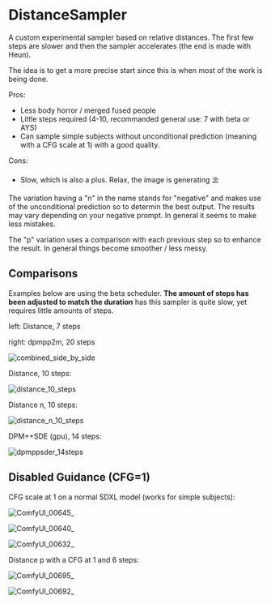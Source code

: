 # DistanceSampler

A custom experimental sampler based on relative distances. The first few steps are slower and then the sampler accelerates (the end is made with Heun).

The idea is to get a more precise start since this is when most of the work is being done.

Pros:

 - Less body horror / merged fused people
 - Little steps required (4-10, recommanded general use: 7 with beta or AYS)
 - Can sample simple subjects without unconditional prediction (meaning with a CFG scale at 1) with a good quality.

Cons:

 - Slow, which is also a plus. Relax, the image is generating ⛱

The variation having a "n" in the name stands for "negative" and makes use of the unconditional prediction so to determin the best output. The results may vary depending on your negative prompt. In general it seems to make less mistakes.

The "p" variation uses a comparison with each previous step so to enhance the result. In general things become smoother / less messy.

## Comparisons

Examples below are using the beta scheduler. **The amount of steps has been adjusted to match the duration** has this sampler is quite slow, yet requires little amounts of steps.

left: Distance, 7 steps

right: dpmpp2m, 20 steps

![combined_side_by_side](https://github.com/user-attachments/assets/65a66eba-d038-45fc-9648-79084cc1e011)



Distance, 10 steps:

![distance_10_steps](https://github.com/user-attachments/assets/32d7cf21-4c6e-45e1-892f-adc08a0cfa49)

Distance n, 10 steps:

![distance_n_10_steps](https://github.com/user-attachments/assets/8d41657a-7e21-4909-b03f-01afa532edf7)

DPM++SDE (gpu), 14 steps:

![dpmppsder_14steps](https://github.com/user-attachments/assets/8a7eab3d-8948-4df6-b51a-8f456ecc6980)


## Disabled Guidance (CFG=1)


CFG scale at 1 on a normal SDXL model (works for simple subjects):

![ComfyUI_00645_](https://github.com/user-attachments/assets/c9676d09-2c66-4d48-86b0-f0cc7c82569c)

![ComfyUI_00640_](https://github.com/user-attachments/assets/daf59ad3-4abf-4a0f-abdd-6e7cf423e6b7)

![ComfyUI_00632_](https://github.com/user-attachments/assets/515ad683-d841-4c95-b452-9263fdeb46f1)

Distance p with a CFG at 1 and 6 steps:

![ComfyUI_00695_](https://github.com/user-attachments/assets/4ff194ac-a0ad-4e10-9cd4-c8d6aa4e3d57)

![ComfyUI_00692_](https://github.com/user-attachments/assets/a5bfc880-b7a3-45b3-867d-82ca7560bf34)

